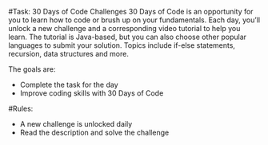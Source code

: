 #Task: 30 Days of Code Challenges
30 Days of Code is an opportunity for you to learn how to code or brush up on your fundamentals. Each day, you’ll unlock a new challenge and a corresponding video tutorial to help you learn.
The tutorial is Java-based, but you can also choose other popular languages to submit your solution. Topics include if-else statements, recursion, data structures and more.

The goals are:
* Complete the task for the day
* Improve coding skills with 30 Days of Code

#Rules:
* A new challenge is unlocked daily
* Read the description and solve the challenge